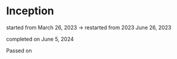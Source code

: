 # Inception

started from March 26, 2023 -> restarted from 2023 June 26, 2023

completed on June 5, 2024

Passed on
